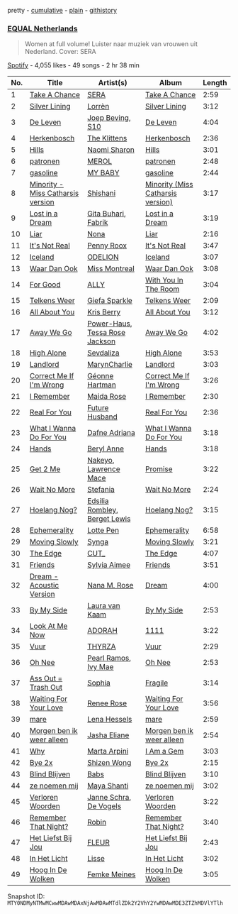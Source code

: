 pretty - [cumulative](/playlists/cumulative/37i9dQZF1DXaXn0hGbmLLg.md) - [plain](/playlists/plain/37i9dQZF1DXaXn0hGbmLLg) - [githistory](https://github.githistory.xyz/mackorone/spotify-playlist-archive/blob/main/playlists/plain/37i9dQZF1DXaXn0hGbmLLg)

### [EQUAL Netherlands](https://open.spotify.com/playlist/37i9dQZF1DXaXn0hGbmLLg)

> Women at full volume! Luister naar muziek van vrouwen uit Nederland\. Cover: SERA

[Spotify](https://open.spotify.com/user/spotify) - 4,055 likes - 49 songs - 2 hr 38 min

| No. | Title | Artist(s) | Album | Length |
|---|---|---|---|---|
| 1 | [Take A Chance](https://open.spotify.com/track/46d67vPhehiB0xlvfa7zn7) | [SERA](https://open.spotify.com/artist/3Anj5rCWtYTgRvV7pdq6GE) | [Take A Chance](https://open.spotify.com/album/1RQS929sWdYKcsNMTuKjiQ) | 2:59 |
| 2 | [Silver Lining](https://open.spotify.com/track/2lNiHTqGXMDqL1fYtzJJo8) | [Lorrèn](https://open.spotify.com/artist/6VL1YDd4vftDH5vkCbufxG) | [Silver Lining](https://open.spotify.com/album/2D9q3w8AhX70qOdnfUNHAG) | 3:12 |
| 3 | [De Leven](https://open.spotify.com/track/1RA3cTcU9xGnT5GNi6y7dO) | [Joep Beving](https://open.spotify.com/artist/2VKfXEWzhUi9siHBDTI02Y), [S10](https://open.spotify.com/artist/1zT9SWCzN45r7oVhy0VYLK) | [De Leven](https://open.spotify.com/album/2d0wssa9SabKowuZXc0gKn) | 4:04 |
| 4 | [Herkenbosch](https://open.spotify.com/track/5jmXGB5ZUROrg6wGpeeqcR) | [The Klittens](https://open.spotify.com/artist/1x52exMIN31XbiEfsG2kM2) | [Herkenbosch](https://open.spotify.com/album/1DWuQDlc3Z9R7YZSrtoRFU) | 2:36 |
| 5 | [Hills](https://open.spotify.com/track/2PCdovP3wSlSS73NOtopJI) | [Naomi Sharon](https://open.spotify.com/artist/27WVFBOddxovimxMmBN4fb) | [Hills](https://open.spotify.com/album/6vbnNu3cvLpiYLNxDnQYi0) | 3:01 |
| 6 | [patronen](https://open.spotify.com/track/1D9EodzjJWT9R7MLocomHo) | [MEROL](https://open.spotify.com/artist/7J41Q5hdwuBgyVo7zGhPhO) | [patronen](https://open.spotify.com/album/1KQgCz8QandOSp7D9jz7VO) | 2:48 |
| 7 | [gasoline](https://open.spotify.com/track/4ppmYArWfXolvg8DLfj8sI) | [MY BABY](https://open.spotify.com/artist/0c103ZyWDycpfVxR0lNrjm) | [gasoline](https://open.spotify.com/album/1fGj6cZCDZK4qfTGngvC79) | 2:44 |
| 8 | [Minority \- Miss Catharsis version](https://open.spotify.com/track/7xanJa53u43rg1zSGXvFFG) | [Shishani](https://open.spotify.com/artist/255ZPAkvfPjmKwPj4mC48B) | [Minority \(Miss Catharsis version\)](https://open.spotify.com/album/1cQMzWDAIkD0RWIGHVMM0O) | 3:17 |
| 9 | [Lost in a Dream](https://open.spotify.com/track/1BMKskvvqRdE6HfGcj8XbG) | [Gita Buhari](https://open.spotify.com/artist/24BUyCLuFoyt6qsfespK0D), [Fabrik](https://open.spotify.com/artist/0Tf7on9sUYYHevISgz3phb) | [Lost in a Dream](https://open.spotify.com/album/7JAvvJn4k4F9eD2czSDQUp) | 3:19 |
| 10 | [Liar](https://open.spotify.com/track/4YpDq6rsh692wdM5OCtAE2) | [Nona](https://open.spotify.com/artist/5aGfasfrnULFuSZ3ElXkHb) | [Liar](https://open.spotify.com/album/2OtCg2Q7vftxfxDLD8anj2) | 2:16 |
| 11 | [It's Not Real](https://open.spotify.com/track/1yDyQEAD9Nk53JBbURtBiS) | [Penny Roox](https://open.spotify.com/artist/5DXArm1WRDZcLjxEAsEDdg) | [It's Not Real](https://open.spotify.com/album/7qHbmea064KZHqNOOduHJU) | 3:47 |
| 12 | [Iceland](https://open.spotify.com/track/7MjwL32txS7JmktNU0ARyL) | [ODELION](https://open.spotify.com/artist/4qF2Tb4wqXB3wrBqYk3Kfn) | [Iceland](https://open.spotify.com/album/6KWWLs3AurZbjwInnE2xWW) | 3:07 |
| 13 | [Waar Dan Ook](https://open.spotify.com/track/3VpHlezGLW8KDbpHtg7zuh) | [Miss Montreal](https://open.spotify.com/artist/06eTdzI1FA6c2cPQAeVHY2) | [Waar Dan Ook](https://open.spotify.com/album/31GtJC0qjlSJI2RePbIsdK) | 3:08 |
| 14 | [For Good](https://open.spotify.com/track/2yjaGTM6j1aOW3OXmEbvsy) | [ALLY](https://open.spotify.com/artist/5j43yWfooo7jnxBQqBgDIY) | [With You In The Room](https://open.spotify.com/album/2aN4RGXYEXSAtC92ePD7JD) | 3:04 |
| 15 | [Telkens Weer](https://open.spotify.com/track/7pBkRaZDKMBXLKzXI2R4mL) | [Giefa Sparkle](https://open.spotify.com/artist/3mqzTvW2KgKL0cVKtFMwyh) | [Telkens Weer](https://open.spotify.com/album/55emrgnDUZla0Y1bCR4nkj) | 2:09 |
| 16 | [All About You](https://open.spotify.com/track/39coUKRDAkKCTxxUaCQw0B) | [Kris Berry](https://open.spotify.com/artist/0IIPgITtEO4JJfipw57KGv) | [All About You](https://open.spotify.com/album/40flEh2siEeuPpRCuTL3lT) | 3:12 |
| 17 | [Away We Go](https://open.spotify.com/track/60lUvSwBM598HuwrTknI7V) | [Power\-Haus](https://open.spotify.com/artist/1s71OiuXqJ8Catad9h0dlq), [Tessa Rose Jackson](https://open.spotify.com/artist/1GkgfQAfu2FBxcmwKAOOiJ) | [Away We Go](https://open.spotify.com/album/1Av0lJZql3DA2N1qjyhdCJ) | 4:02 |
| 18 | [High Alone](https://open.spotify.com/track/3F2oDw99SMB0c0zIIWMIpd) | [Sevdaliza](https://open.spotify.com/artist/5MraexJKZDrQYzS98kNwie) | [High Alone](https://open.spotify.com/album/4BQ1TJuCDSaS0XNOBs7aBF) | 3:53 |
| 19 | [Landlord](https://open.spotify.com/track/1MhEfZsIf0EkK194llWcI4) | [MarynCharlie](https://open.spotify.com/artist/71JkqGrg5nuc5sIVCCTjvL) | [Landlord](https://open.spotify.com/album/4dXeWZaZ5apt5HQwGV2Ai1) | 3:03 |
| 20 | [Correct Me If I'm Wrong](https://open.spotify.com/track/3ve82BOHCZr40vEPa1vGUU) | [Géonne Hartman](https://open.spotify.com/artist/4DxQTlVe6YC4kzlrPxXXon) | [Correct Me If I'm Wrong](https://open.spotify.com/album/1pFaO1ohRatcUidOKryU2d) | 3:26 |
| 21 | [I Remember](https://open.spotify.com/track/77E7369T6Dz75z92bTvb6k) | [Maida Rose](https://open.spotify.com/artist/1XNEYqJZDKq9lEqe61sF1k) | [I Remember](https://open.spotify.com/album/2NURpYBk7bGMQCGrOEOpmJ) | 2:30 |
| 22 | [Real For You](https://open.spotify.com/track/5U1y8cnetGE97LU3VIv0w6) | [Future Husband](https://open.spotify.com/artist/7IkZTuasXLNz2HCezR6KuI) | [Real For You](https://open.spotify.com/album/1JqNFr513U16gsrcNldheQ) | 2:36 |
| 23 | [What I Wanna Do For You](https://open.spotify.com/track/0mXA4q980RXibU1rFt12gJ) | [Dafne Adriana](https://open.spotify.com/artist/6Z17xrBvY4Pibjyc98TclQ) | [What I Wanna Do For You](https://open.spotify.com/album/3pq2xJeO6TdseriGy3o86x) | 3:18 |
| 24 | [Hands](https://open.spotify.com/track/4zZH44VQzv3rVx1Kz4sJPb) | [Beryl Anne](https://open.spotify.com/artist/1ztWov8gH1mozsRqKJJQCC) | [Hands](https://open.spotify.com/album/0YMmghhb9n5m1P5zqnEgW4) | 3:18 |
| 25 | [Get 2 Me](https://open.spotify.com/track/0JbBNUoIFLOxugFM4VEFvp) | [Nakeyo](https://open.spotify.com/artist/4LV0wxYWrzqjNntWbTIqv2), [Lawrence Mace](https://open.spotify.com/artist/7rxG0r3fsRJMjgxp7PyKpI) | [Promise](https://open.spotify.com/album/5HIIKByKVkjrqkByXxRkpT) | 3:22 |
| 26 | [Wait No More](https://open.spotify.com/track/2RL7cyEnYih7ijPyFKrvOu) | [Stefania](https://open.spotify.com/artist/0HZUhj5PZHzHMWSI4s8rOQ) | [Wait No More](https://open.spotify.com/album/7jE8K2wH3tBBGSXJhfa5lb) | 2:24 |
| 27 | [Hoelang Nog?](https://open.spotify.com/track/0H0CGEJ9Ju9q3quzhEdnz7) | [Edsilia Rombley](https://open.spotify.com/artist/1gdEZYmSkbreRam9wU3upg), [Berget Lewis](https://open.spotify.com/artist/56EYDRc4IlffrNZyE5vtOx) | [Hoelang Nog?](https://open.spotify.com/album/1y6n7G9ECmxTfx461ayt4l) | 3:15 |
| 28 | [Ephemerality](https://open.spotify.com/track/6Dxhz4AKLGWyXOS3upgAI8) | [Lotte Pen](https://open.spotify.com/artist/09klzeoydwwlN5eyyQNNss) | [Ephemerality](https://open.spotify.com/album/67voh0Hg1Ba9dDxWdp8DWC) | 6:58 |
| 29 | [Moving Slowly](https://open.spotify.com/track/2dMGLT8ZuRYIsLCnHdrMYS) | [Synga](https://open.spotify.com/artist/1ceK58kt6VUiqWfYwQ15aU) | [Moving Slowly](https://open.spotify.com/album/19MWjmL4SpQAw0aMRtbKHk) | 3:21 |
| 30 | [The Edge](https://open.spotify.com/track/6qz0vy1Vmlk0CkcIZVfDe6) | [CUT\_](https://open.spotify.com/artist/7HPVAGjCVDzP7xcNrkwgxL) | [The Edge](https://open.spotify.com/album/4xBRWqgv6LwgOO15guGN5Z) | 4:07 |
| 31 | [Friends](https://open.spotify.com/track/5IHJbcaNA7Vaol0Eyb2z8g) | [Sylvia Aimee](https://open.spotify.com/artist/1RDuJ4WLsdSCAuft8dwt5P) | [Friends](https://open.spotify.com/album/3MDoJKMcLzaLLEuvScTdvf) | 3:51 |
| 32 | [Dream \- Acoustic Version](https://open.spotify.com/track/2zgtEMHsIoEcoij2OfHnC2) | [Nana M\. Rose](https://open.spotify.com/artist/11vVr1ilkEZxce5560jPmC) | [Dream](https://open.spotify.com/album/5ybp1B8cBmH07RnRdzhM2Z) | 4:00 |
| 33 | [By My Side](https://open.spotify.com/track/4o5tHS1nMLrBZD2WfUPMn8) | [Laura van Kaam](https://open.spotify.com/artist/4ywz66EHjNFUszU6lXLsXe) | [By My Side](https://open.spotify.com/album/6bqpDp9MHIzsa9wx0DTKZT) | 2:53 |
| 34 | [Look At Me Now](https://open.spotify.com/track/1f5KUeZXKD7QhGjmSAyMXB) | [ADORAH](https://open.spotify.com/artist/5ftK3lzR9iapCysM5XBCj2) | [1111](https://open.spotify.com/album/63cPk0bAy1yVDtUUIxNG10) | 3:22 |
| 35 | [Vuur](https://open.spotify.com/track/0QnKoH31sPX8ieodcGMHI3) | [THYRZA](https://open.spotify.com/artist/6Y0fFuFrEgAyOD2eIMwUX5) | [Vuur](https://open.spotify.com/album/5D98G4xOeG5tG7cznmZqP7) | 2:29 |
| 36 | [Oh Nee](https://open.spotify.com/track/0up2RKLVEgsgfXe1QVNCfj) | [Pearl Ramos](https://open.spotify.com/artist/4L8v7LCc2BtljMWBEvSgCh), [Ivy Mae](https://open.spotify.com/artist/6IpDgrFpO3OcEBQ1WGeJg4) | [Oh Nee](https://open.spotify.com/album/3GPQR4j67eKOm44h4K1gdP) | 2:53 |
| 37 | [Ass Out = Trash Out](https://open.spotify.com/track/0U9vYxFhCxEHLaIkDRB4OP) | [Sophia](https://open.spotify.com/artist/41faFcJ3vEYQxlztlOs8Le) | [Fragile](https://open.spotify.com/album/26lqshZHZO9RmtnJzoB7Yt) | 3:14 |
| 38 | [Waiting For Your Love](https://open.spotify.com/track/71D5nE7b3VyHQyES6Ym7pm) | [Renee Rose](https://open.spotify.com/artist/6DjAfOheehIKX6VdcJpLDI) | [Waiting For Your Love](https://open.spotify.com/album/1bSW5GMtnrcs3HlThSKU0Q) | 3:56 |
| 39 | [mare](https://open.spotify.com/track/5ftTh7OIFR1OBgYle9RohU) | [Lena Hessels](https://open.spotify.com/artist/6YBkOQlHylyrItGxWofF64) | [mare](https://open.spotify.com/album/14Rrcxhpfick9HTJphIa87) | 2:59 |
| 40 | [Morgen ben ik weer alleen](https://open.spotify.com/track/0H59KgDxX1xWnMTCSfZx6x) | [Jasha Eliane](https://open.spotify.com/artist/6aY6UyadP2c9dOcc8kIkRU) | [Morgen ben ik weer alleen](https://open.spotify.com/album/1NIV7Enie0rqpD68zogroP) | 2:54 |
| 41 | [Why](https://open.spotify.com/track/4sLlnTf6fOUZhYTVwwdeCp) | [Marta Arpini](https://open.spotify.com/artist/1g5EUXyT6FupMoKyy6Q1M8) | [I Am a Gem](https://open.spotify.com/album/66h8CrNKjoe38zeY6BsVcX) | 3:03 |
| 42 | [Bye 2x](https://open.spotify.com/track/6wNbdUlksAhcYD1OyirUnB) | [Shizen Wong](https://open.spotify.com/artist/7Adj3fUQoSbfQrKhp4ESpZ) | [Bye 2x](https://open.spotify.com/album/1ySsZiYR6mY5xVry3M9sVN) | 2:15 |
| 43 | [Blind Blijven](https://open.spotify.com/track/7ITTQcMpJF3Tbg9XE0fykU) | [Babs](https://open.spotify.com/artist/1zTF9Ith8PS6mUyvDA4i2M) | [Blind Blijven](https://open.spotify.com/album/5X7KRCBBmInKbikmuVFGPJ) | 3:10 |
| 44 | [ze noemen mij](https://open.spotify.com/track/4g9TQO1ZTTYbk0EbnTVTNv) | [Maya Shanti](https://open.spotify.com/artist/5AbFun8ItgssbcfrKqCeWn) | [ze noemen mij](https://open.spotify.com/album/1FxZN798PT6Ks2YO8mamWN) | 3:02 |
| 45 | [Verloren Woorden](https://open.spotify.com/track/6jMSpITo7kwzqoyjqKJDZJ) | [Janne Schra](https://open.spotify.com/artist/7IGk0iXhaPjqvQF4Zi2R2K), [De Vogels](https://open.spotify.com/artist/7ll2WaPLHfSc56KEdPRlZc) | [Verloren Woorden](https://open.spotify.com/album/6tVReUPbfeSn7sIRiUKf6g) | 3:22 |
| 46 | [Remember That Night?](https://open.spotify.com/track/4KxgrtneEkY6Iukyu4QwKr) | [Robin](https://open.spotify.com/artist/6CJ2FX8NARa7a5vtJVp4VN) | [Remember That Night?](https://open.spotify.com/album/6YvJjCNPXkYoD3Pgz9BNnB) | 3:40 |
| 47 | [Het Liefst Bij Jou](https://open.spotify.com/track/1e9npuYfHRhpQII35GbasR) | [FLEUR](https://open.spotify.com/artist/5jE7YqOC3yRqDh0QsOmTV0) | [Het Liefst Bij Jou](https://open.spotify.com/album/6mBuEVUIoqNNQDebDsI4HQ) | 2:43 |
| 48 | [In Het Licht](https://open.spotify.com/track/1wViXuzavZ3Fv9uBXwPRmH) | [Lisse](https://open.spotify.com/artist/5Y0y6Pv643CVmGtM8Usde9) | [In Het Licht](https://open.spotify.com/album/6YSaahwpkEnL2fsyYxzn2W) | 3:02 |
| 49 | [Hoog In De Wolken](https://open.spotify.com/track/5NbK6uk3xBPmbtX6pHaMJn) | [Femke Meines](https://open.spotify.com/artist/008zrqBEErn7XcCzTxwNoV) | [Hoog In De Wolken](https://open.spotify.com/album/6BLjceGRVQVo4JFYNHvW4u) | 3:05 |

Snapshot ID: `MTY0NDMyNTMwMCwwMDAwMDAxNjAwMDAwMTdlZDk2Y2VhY2YwMDAwMDE3ZTZhMDVlYTlh`
